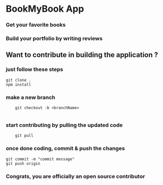 # BookMyBook App
### Get your favorite books
### Build your portfolio by writing reviews


## Want to contribute in building the application ?
### just follow these steps
```
git clone .
npm install 
```
### make a new branch
```
    git checkout -b <branchName>
    
```
### start contributing by pulling the updated code
```
    git pull
```
### once done coding, commit & push the changes
```
git commit -m "commit message"
git push origin
```
### Congrats, you are officially an open source contributor